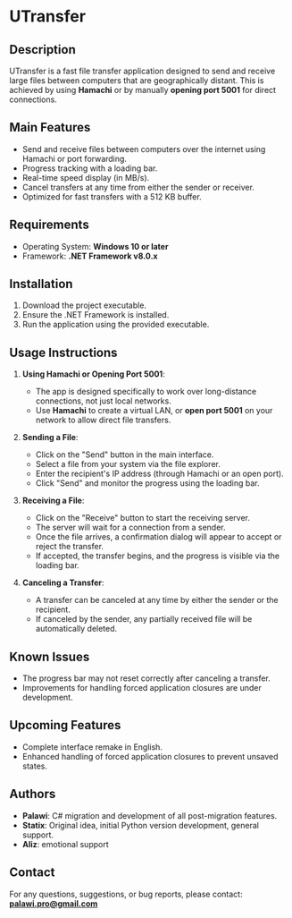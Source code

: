 # UTransfer

## Description
UTransfer is a fast file transfer application designed to send and receive large files between computers that are geographically distant. This is achieved by using **Hamachi** or by manually **opening port 5001** for direct connections.

## Main Features
- Send and receive files between computers over the internet using Hamachi or port forwarding.
- Progress tracking with a loading bar.
- Real-time speed display (in MB/s).
- Cancel transfers at any time from either the sender or receiver.
- Optimized for fast transfers with a 512 KB buffer.

## Requirements
- Operating System: **Windows 10 or later**
- Framework: **.NET Framework v8.0.x**

## Installation
1. Download the project executable.
2. Ensure the .NET Framework is installed.
3. Run the application using the provided executable.

## Usage Instructions
1. **Using Hamachi or Opening Port 5001**:
   - The app is designed specifically to work over long-distance connections, not just local networks.
   - Use **Hamachi** to create a virtual LAN, or **open port 5001** on your network to allow direct file transfers.

2. **Sending a File**:
   - Click on the "Send" button in the main interface.
   - Select a file from your system via the file explorer.
   - Enter the recipient's IP address (through Hamachi or an open port).
   - Click "Send" and monitor the progress using the loading bar.

3. **Receiving a File**:
   - Click on the "Receive" button to start the receiving server.
   - The server will wait for a connection from a sender.
   - Once the file arrives, a confirmation dialog will appear to accept or reject the transfer.
   - If accepted, the transfer begins, and the progress is visible via the loading bar.

4. **Canceling a Transfer**:
   - A transfer can be canceled at any time by either the sender or the recipient.
   - If canceled by the sender, any partially received file will be automatically deleted.

## Known Issues
- The progress bar may not reset correctly after canceling a transfer.
- Improvements for handling forced application closures are under development.

## Upcoming Features
- Complete interface remake in English.
- Enhanced handling of forced application closures to prevent unsaved states.

## Authors
- **Palawi**: C# migration and development of all post-migration features.
- **Statix**: Original idea, initial Python version development, general support.
- **Aliz**: emotional support

## Contact
For any questions, suggestions, or bug reports, please contact: **palawi.pro@gmail.com**
